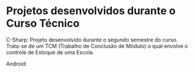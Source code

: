 # Projetos desenvolvidos durante o Curso Técnico

C-Sharp:
Projeto desenvolvido durante o segundo semestre do curso. Trata-se de um TCM (Trabalho de Conclusão de Módulo) o qual envolve o controle de Estoque de uma Escola.

Android:
